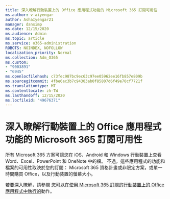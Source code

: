 ```yaml
---
title: 深入瞭解行動裝置上的 Office 應用程式功能的 Microsoft 365 訂閱可用性
ms.author: v-aiyengar
author: AshaIyengar21
manager: dansimp
ms.date: 12/15/2020
ms.audience: Admin
ms.topic: article
ms.service: o365-administration
ROBOTS: NOINDEX, NOFOLLOW
localization_priority: Normal
ms.collection: Adm_O365
ms.custom:
- "9003891"
- "6945"
ms.openlocfilehash: c73fec987bc9ec63c97ee05962ee16fb857e809b
ms.sourcegitcommit: 4fbe6ac3b7c94303ab0f85807d6f49e70cf7721f
ms.translationtype: MT
ms.contentlocale: zh-TW
ms.lasthandoff: 12/15/2020
ms.locfileid: "49676371"
---
```

# <a name="learn-about-microsoft-365-subscriptionbased-availability-of-office-apps-features-on-mobile-devices"></a>深入瞭解行動裝置上的 Office 應用程式功能的 Microsoft 365 訂閱可用性

所有 Microsoft 365 方案可讓您在 iOS、Android 和 Windows 行動裝置上查看 Word、Excel、PowerPoint 和 OneNote 中的檔。 不過，這些應用程式的功能和檔案的可用性取決於您的訂閱： Microsoft 365 資格計畫或非限定方案，或單一時間購買 Office，以及行動裝置的螢幕大小。

若要深入瞭解，請參閱 [您可以在使用 Microsoft 365 訂閱的行動裝置上的 Office 應用程式中執行的](https://go.microsoft.com/fwlink/?linkid=2135575)動作。 